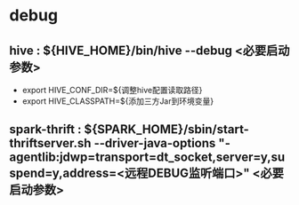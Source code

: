 # debug
## hive : ${HIVE_HOME}/bin/hive --debug <必要启动参数>
* export HIVE_CONF_DIR=${调整hive配置读取路径}
* export HIVE_CLASSPATH=${添加三方Jar到环境变量}
## spark-thrift : ${SPARK_HOME}/sbin/start-thriftserver.sh --driver-java-options "-agentlib:jdwp=transport=dt_socket,server=y,suspend=y,address=<远程DEBUG监听端口>" <必要启动参数>
